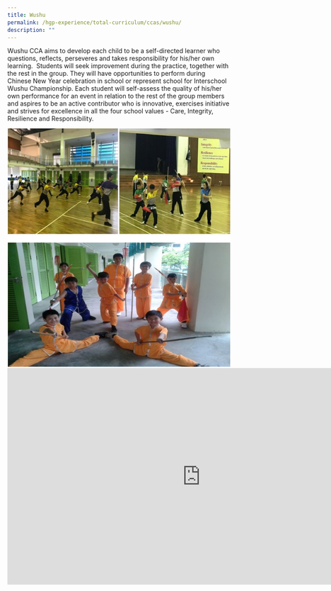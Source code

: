 ```yaml
---
title: Wushu
permalink: /hgp-experience/total-curriculum/ccas/wushu/
description: ""
---
```

<p>Wushu CCA aims to develop each child to be a self-directed learner who questions, reflects, perseveres and takes responsibility for his/her own learning.&nbsp; Students will seek improvement during the practice, together with the rest in the group. They will have opportunities to perform during Chinese New Year celebration in school or represent school for Interschool Wushu Championship. Each student will self-assess the quality of his/her own performance for an event in relation to the rest of the group members and aspires to be an active contributor who is innovative, exercises initiative and strives for excellence in all the four school values - Care, Integrity, Resilience and Responsibility.</p>
<img src="/images/wu1.jpg"><br>
<iframe width="871" height="489" src="https://www.youtube.com/embed/32qZPVrN3_Q" title="Wushu CCA Showcase" frameborder="0" allow="accelerometer; autoplay; clipboard-write; encrypted-media; gyroscope; picture-in-picture" allowfullscreen></iframe>